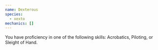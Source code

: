 ```yaml
---
name: Dexterous
species:
  - xexto
mechanics: []
---
```

You have proficiency in one of the following skills: Acrobatics, Piloting, or Sleight of Hand.
